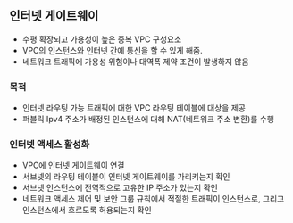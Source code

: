 ## 인터넷 게이트웨이

- 수평 확장되고 가용성이 높은 중복 VPC 구성요소
- VPC의 인스턴스와 인터넷 간에 통신을 할 수 있게 해줌.
- 네트워크 트래픽에 가용성 위험이나 대역폭 제약 조건이 발생하지 않음

### 목적

- 인터넷 라우팅 가능 트래픽에 대한 VPC 라우팅 테이블에 대상을 제공
- 퍼블릭 Ipv4 주소가 배정된 인스턴스에 대해 NAT(네트워크 주소 변환)를 수행

### 인터넷 액세스 활성화

- VPC에 인터넷 게이트웨이 연결
- 서브넷의 라우팅 테이블이 인터넷 게이트웨이를 가리키는지 확인
- 서브넷 인스턴스에 전역적으로 고유한 IP 주소가 있는지 확인
- 네트워크 액세스 제어 및 보안 그룹 규칙에서 적절한 트래픽이 인스턴스로, 그리고 인스턴스에서 흐르도록 허용되는지 확인
